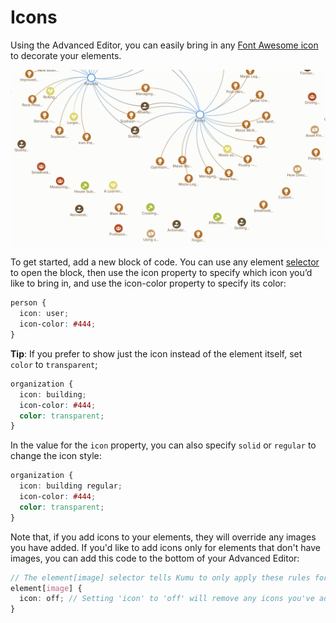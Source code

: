 # Icons

Using the Advanced Editor, you can easily bring in any [Font Awesome icon](https://fontawesome.com/v4/icons/) to decorate your elements.

![elements with icons to show element type](../images/icons.png)

To get started, add a new block of code. You can use any element [selector](selectors.md) to open the block, then use the icon property to specify which icon you’d like to bring in, and use the icon-color property to specify its color:

```scss
person {
  icon: user;
  icon-color: #444;
}
```

**Tip**: If you prefer to show just the icon instead of the element itself, set `color` to `transparent`;

```scss
organization {
  icon: building;
  icon-color: #444;
  color: transparent;
}
```

In the value for the `icon` property, you can also specify `solid` or `regular` to change the icon style:

```scss
organization {
  icon: building regular;
  icon-color: #444;
  color: transparent;
}
```

Note that, if you add icons to your elements, they will override any images you have added. If you'd like to add icons only for elements that don't have images, you can add this code to the bottom of your Advanced Editor:

```scss
// The element[image] selector tells Kumu to only apply these rules for elements with an image
element[image] {
  icon: off; // Setting 'icon' to 'off' will remove any icons you've added further up in the Advanced Editor
}
```
